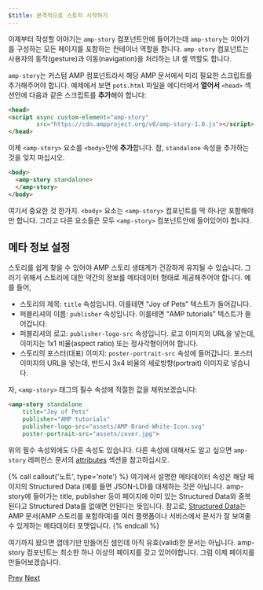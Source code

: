 ```yaml
---
$title: 본격적으로 스토리 시작하기
---
```


이제부터 작성할 이야기는 `amp-story` 컴포넌트안에 들어가는데 `amp-story`는 이야기를
구성하는 모든 페이지를 포함하는 컨테이너 역할을 합니다. `amp-story` 컴포넌트는
사용자의 동작(gesture)과 이동(navigation)을 처리하는 UI 셸 역할도 합니다.

`amp-story`는 커스텀 AMP 컴포넌트라서 해당 AMP 문서에서 미리
필요한 스크립트를 추가해주어야 합니다. 예제에서 보면 `pets.html` 파일을 에디터에서
**열어서** `<head>` 섹션안에 다음과 같은 스크립트를 **추가**해야 합니다:

```html hl_lines="2 3"
<head>
<script async custom-element="amp-story"
        src="https://cdn.ampproject.org/v0/amp-story-1.0.js"></script>
</head>
```

이제 `<amp-story>` 요소를 `<body>`안에 **추가**합니다. 참, `standalone` 속성을
추가하는 것을 잊지 마십시오.

```html hl_lines="2 3"
<body>
  <amp-story standalone>
  </amp-story>
</body>
```

여기서 중요한 것 한가지. `<body>` 요소는 `<amp-story>` 컴포넌트를 딱 하나만
포함해야만 합니다. 그리고 다른 요소들은 모두 `<amp-story>` 컴포넌트안에
들어있어야 합니다.

## 메타 정보 설정

스토리를 쉽게 찾을 수 있어야 AMP 스토리 생태계가 건강하게 유지될 수 있습니다.
그러기 위해서 스토리에 대한 약간의 정보를 메타데이터 형태로 제공해주어야 합니다.
예를 들어,

* 스토리의 제목: `title` 속성입니다. 이를테면 “Joy of Pets” 텍스트가 들어갑니다.
* 퍼블리셔의 이름: `publisher` 속성입니다. 이를테면 “AMP tutorials” 텍스트가 들어갑니다.
* 퍼블리셔의 로고: `publisher-logo-src` 속성입니다. 로고 이미지의 URL을 넣는데, 이미지는 1x1 비율(aspect ratio) 또는 정사각형이어야 합니다.
* 스토리의 포스터(대표) 이미지: `poster-portrait-src` 속성에 들어갑니다. 포스터 이미지의 URL을 넣는데, 반드시 3x4 비율의 세로방향(portrait) 이미지로 넣습니다.

자, `<amp-story>` 태그의 필수 속성에 적절한 값을 채워보겠습니다:

```html hl_lines="2 3 4 5"
<amp-story standalone
    title="Joy of Pets"
    publisher="AMP tutorials"
    publisher-logo-src="assets/AMP-Brand-White-Icon.svg"
    poster-portrait-src="assets/cover.jpg">
```

위의 필수 속성외에도 다른 속성도 있습니다. 다른 속성에 대해서도 알고 싶으면
`amp-story` 레퍼런스 문서의 [attributes](/ko/docs/reference/components/amp-story.html#attributes)
섹션을 참고하십시오.

{% call callout('노트', type='note') %}
여기에서 설명한 메타데이터 속성은 해당 페이지의 Structured Data (예를 들면
JSON-LD)를 대체하는 것은 아닙니다. amp-story에 들어가는 title, publisher 등이
페이지에 이미 있는 Structured Data와 중복된다고 Structured Data를 없애면
안된다는 뜻입니다.
참고로, [Structured Data](/ko/docs/fundamentals/discovery.html#integrate-with-third-party-platforms-through-additional-metadata)는
AMP 문서(AMP 스토리를 포함하여)를 여러 플랫폼이나 서비스에서 문서가 잘 보여줄 수
있게하는 메타데이터 포맷입니다.
{% endcall %}

여기까지 왔으면 껍데기만 만들어진 셈인데 아직 유효(valid)한 문서는 아닙니다.
amp-story 컴포넌트는 최소한 하나 이상의 페이지를 갖고 있어야합니다. 그럼 이제
페이지를 만들어보겠습니다.

<div class="prev-next-buttons">
  <a class="button prev-button" href="{{g.doc('/content/docs/getting_started/visual_story/parts_of_story.md', locale=doc.locale).url.path}}"><span class="arrow-prev">Prev</span></a>
  <a class="button next-button" href="{{g.doc('/content/docs/getting_started/visual_story/create_cover_page.md', locale=doc.locale).url.path}}"><span class="arrow-next">Next</span></a>
</div>
